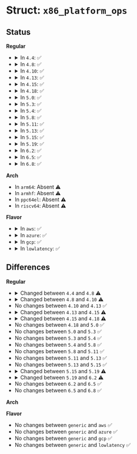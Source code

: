 # Struct: <code>x86_platform_ops</code>

## Status
<b>Regular</b>
<ul>
<li>
<details>
<summary>In <code>4.4</code>: ✅</summary>

```c
struct x86_platform_ops {
    long unsigned int (*calibrate_tsc)();
    void (*get_wallclock)(struct timespec *);
    int (*set_wallclock)(const struct timespec *);
    void (*iommu_shutdown)();
    bool (*is_untracked_pat_range)(u64, u64);
    void (*nmi_init)();
    unsigned char (*get_nmi_reason)();
    int (*i8042_detect)();
    void (*save_sched_clock_state)();
    void (*restore_sched_clock_state)();
    void (*apic_post_init)();
};
```
</details>
</li>
<li>
<details>
<summary>In <code>4.8</code>: ✅</summary>

```c
struct x86_platform_ops {
    long unsigned int (*calibrate_cpu)();
    long unsigned int (*calibrate_tsc)();
    void (*get_wallclock)(struct timespec *);
    int (*set_wallclock)(const struct timespec *);
    void (*iommu_shutdown)();
    bool (*is_untracked_pat_range)(u64, u64);
    void (*nmi_init)();
    unsigned char (*get_nmi_reason)();
    int (*i8042_detect)();
    void (*save_sched_clock_state)();
    void (*restore_sched_clock_state)();
    void (*apic_post_init)();
    struct x86_legacy_features legacy;
    void (*set_legacy_features)();
};
```
</details>
</li>
<li>
<details>
<summary>In <code>4.10</code>: ✅</summary>

```c
struct x86_platform_ops {
    long unsigned int (*calibrate_cpu)();
    long unsigned int (*calibrate_tsc)();
    void (*get_wallclock)(struct timespec *);
    int (*set_wallclock)(const struct timespec *);
    void (*iommu_shutdown)();
    bool (*is_untracked_pat_range)(u64, u64);
    void (*nmi_init)();
    unsigned char (*get_nmi_reason)();
    void (*save_sched_clock_state)();
    void (*restore_sched_clock_state)();
    void (*apic_post_init)();
    struct x86_legacy_features legacy;
    void (*set_legacy_features)();
};
```
</details>
</li>
<li>
<details>
<summary>In <code>4.13</code>: ✅</summary>

```c
struct x86_platform_ops {
    long unsigned int (*calibrate_cpu)();
    long unsigned int (*calibrate_tsc)();
    void (*get_wallclock)(struct timespec *);
    int (*set_wallclock)(const struct timespec *);
    void (*iommu_shutdown)();
    bool (*is_untracked_pat_range)(u64, u64);
    void (*nmi_init)();
    unsigned char (*get_nmi_reason)();
    void (*save_sched_clock_state)();
    void (*restore_sched_clock_state)();
    void (*apic_post_init)();
    struct x86_legacy_features legacy;
    void (*set_legacy_features)();
};
```
</details>
</li>
<li>
<details>
<summary>In <code>4.15</code>: ✅</summary>

```c
struct x86_platform_ops {
    long unsigned int (*calibrate_cpu)();
    long unsigned int (*calibrate_tsc)();
    void (*get_wallclock)(struct timespec *);
    int (*set_wallclock)(const struct timespec *);
    void (*iommu_shutdown)();
    bool (*is_untracked_pat_range)(u64, u64);
    void (*nmi_init)();
    unsigned char (*get_nmi_reason)();
    void (*save_sched_clock_state)();
    void (*restore_sched_clock_state)();
    void (*apic_post_init)();
    struct x86_legacy_features legacy;
    void (*set_legacy_features)();
    struct x86_hyper_runtime hyper;
};
```
</details>
</li>
<li>
<details>
<summary>In <code>4.18</code>: ✅</summary>

```c
struct x86_platform_ops {
    long unsigned int (*calibrate_cpu)();
    long unsigned int (*calibrate_tsc)();
    void (*get_wallclock)(struct timespec64 *);
    int (*set_wallclock)(const struct timespec64 *);
    void (*iommu_shutdown)();
    bool (*is_untracked_pat_range)(u64, u64);
    void (*nmi_init)();
    unsigned char (*get_nmi_reason)();
    void (*save_sched_clock_state)();
    void (*restore_sched_clock_state)();
    void (*apic_post_init)();
    struct x86_legacy_features legacy;
    void (*set_legacy_features)();
    struct x86_hyper_runtime hyper;
};
```
</details>
</li>
<li>
<details>
<summary>In <code>5.0</code>: ✅</summary>

```c
struct x86_platform_ops {
    long unsigned int (*calibrate_cpu)();
    long unsigned int (*calibrate_tsc)();
    void (*get_wallclock)(struct timespec64 *);
    int (*set_wallclock)(const struct timespec64 *);
    void (*iommu_shutdown)();
    bool (*is_untracked_pat_range)(u64, u64);
    void (*nmi_init)();
    unsigned char (*get_nmi_reason)();
    void (*save_sched_clock_state)();
    void (*restore_sched_clock_state)();
    void (*apic_post_init)();
    struct x86_legacy_features legacy;
    void (*set_legacy_features)();
    struct x86_hyper_runtime hyper;
};
```
</details>
</li>
<li>
<details>
<summary>In <code>5.3</code>: ✅</summary>

```c
struct x86_platform_ops {
    long unsigned int (*calibrate_cpu)();
    long unsigned int (*calibrate_tsc)();
    void (*get_wallclock)(struct timespec64 *);
    int (*set_wallclock)(const struct timespec64 *);
    void (*iommu_shutdown)();
    bool (*is_untracked_pat_range)(u64, u64);
    void (*nmi_init)();
    unsigned char (*get_nmi_reason)();
    void (*save_sched_clock_state)();
    void (*restore_sched_clock_state)();
    void (*apic_post_init)();
    struct x86_legacy_features legacy;
    void (*set_legacy_features)();
    struct x86_hyper_runtime hyper;
};
```
</details>
</li>
<li>
<details>
<summary>In <code>5.4</code>: ✅</summary>

```c
struct x86_platform_ops {
    long unsigned int (*calibrate_cpu)();
    long unsigned int (*calibrate_tsc)();
    void (*get_wallclock)(struct timespec64 *);
    int (*set_wallclock)(const struct timespec64 *);
    void (*iommu_shutdown)();
    bool (*is_untracked_pat_range)(u64, u64);
    void (*nmi_init)();
    unsigned char (*get_nmi_reason)();
    void (*save_sched_clock_state)();
    void (*restore_sched_clock_state)();
    void (*apic_post_init)();
    struct x86_legacy_features legacy;
    void (*set_legacy_features)();
    struct x86_hyper_runtime hyper;
};
```
</details>
</li>
<li>
<details>
<summary>In <code>5.8</code>: ✅</summary>

```c
struct x86_platform_ops {
    long unsigned int (*calibrate_cpu)();
    long unsigned int (*calibrate_tsc)();
    void (*get_wallclock)(struct timespec64 *);
    int (*set_wallclock)(const struct timespec64 *);
    void (*iommu_shutdown)();
    bool (*is_untracked_pat_range)(u64, u64);
    void (*nmi_init)();
    unsigned char (*get_nmi_reason)();
    void (*save_sched_clock_state)();
    void (*restore_sched_clock_state)();
    void (*apic_post_init)();
    struct x86_legacy_features legacy;
    void (*set_legacy_features)();
    struct x86_hyper_runtime hyper;
};
```
</details>
</li>
<li>
<details>
<summary>In <code>5.11</code>: ✅</summary>

```c
struct x86_platform_ops {
    long unsigned int (*calibrate_cpu)();
    long unsigned int (*calibrate_tsc)();
    void (*get_wallclock)(struct timespec64 *);
    int (*set_wallclock)(const struct timespec64 *);
    void (*iommu_shutdown)();
    bool (*is_untracked_pat_range)(u64, u64);
    void (*nmi_init)();
    unsigned char (*get_nmi_reason)();
    void (*save_sched_clock_state)();
    void (*restore_sched_clock_state)();
    void (*apic_post_init)();
    struct x86_legacy_features legacy;
    void (*set_legacy_features)();
    struct x86_hyper_runtime hyper;
};
```
</details>
</li>
<li>
<details>
<summary>In <code>5.13</code>: ✅</summary>

```c
struct x86_platform_ops {
    long unsigned int (*calibrate_cpu)();
    long unsigned int (*calibrate_tsc)();
    void (*get_wallclock)(struct timespec64 *);
    int (*set_wallclock)(const struct timespec64 *);
    void (*iommu_shutdown)();
    bool (*is_untracked_pat_range)(u64, u64);
    void (*nmi_init)();
    unsigned char (*get_nmi_reason)();
    void (*save_sched_clock_state)();
    void (*restore_sched_clock_state)();
    void (*apic_post_init)();
    struct x86_legacy_features legacy;
    void (*set_legacy_features)();
    struct x86_hyper_runtime hyper;
};
```
</details>
</li>
<li>
<details>
<summary>In <code>5.15</code>: ✅</summary>

```c
struct x86_platform_ops {
    long unsigned int (*calibrate_cpu)();
    long unsigned int (*calibrate_tsc)();
    void (*get_wallclock)(struct timespec64 *);
    int (*set_wallclock)(const struct timespec64 *);
    void (*iommu_shutdown)();
    bool (*is_untracked_pat_range)(u64, u64);
    void (*nmi_init)();
    unsigned char (*get_nmi_reason)();
    void (*save_sched_clock_state)();
    void (*restore_sched_clock_state)();
    void (*apic_post_init)();
    struct x86_legacy_features legacy;
    void (*set_legacy_features)();
    struct x86_hyper_runtime hyper;
};
```
</details>
</li>
<li>
<details>
<summary>In <code>5.19</code>: ✅</summary>

```c
struct x86_platform_ops {
    long unsigned int (*calibrate_cpu)();
    long unsigned int (*calibrate_tsc)();
    void (*get_wallclock)(struct timespec64 *);
    int (*set_wallclock)(const struct timespec64 *);
    void (*iommu_shutdown)();
    bool (*is_untracked_pat_range)(u64, u64);
    void (*nmi_init)();
    unsigned char (*get_nmi_reason)();
    void (*save_sched_clock_state)();
    void (*restore_sched_clock_state)();
    void (*apic_post_init)();
    struct x86_legacy_features legacy;
    void (*set_legacy_features)();
    struct x86_hyper_runtime hyper;
    struct x86_guest guest;
};
```
</details>
</li>
<li>
<details>
<summary>In <code>6.2</code>: ✅</summary>

```c
struct x86_platform_ops {
    long unsigned int (*calibrate_cpu)();
    long unsigned int (*calibrate_tsc)();
    void (*get_wallclock)(struct timespec64 *);
    int (*set_wallclock)(const struct timespec64 *);
    void (*iommu_shutdown)();
    bool (*is_untracked_pat_range)(u64, u64);
    void (*nmi_init)();
    unsigned char (*get_nmi_reason)();
    void (*save_sched_clock_state)();
    void (*restore_sched_clock_state)();
    void (*apic_post_init)();
    struct x86_legacy_features legacy;
    void (*set_legacy_features)();
    void (*realmode_reserve)();
    void (*realmode_init)();
    struct x86_hyper_runtime hyper;
    struct x86_guest guest;
};
```
</details>
</li>
<li>
<details>
<summary>In <code>6.5</code>: ✅</summary>

```c
struct x86_platform_ops {
    long unsigned int (*calibrate_cpu)();
    long unsigned int (*calibrate_tsc)();
    void (*get_wallclock)(struct timespec64 *);
    int (*set_wallclock)(const struct timespec64 *);
    void (*iommu_shutdown)();
    bool (*is_untracked_pat_range)(u64, u64);
    void (*nmi_init)();
    unsigned char (*get_nmi_reason)();
    void (*save_sched_clock_state)();
    void (*restore_sched_clock_state)();
    void (*apic_post_init)();
    struct x86_legacy_features legacy;
    void (*set_legacy_features)();
    void (*realmode_reserve)();
    void (*realmode_init)();
    struct x86_hyper_runtime hyper;
    struct x86_guest guest;
};
```
</details>
</li>
<li>
<details>
<summary>In <code>6.8</code>: ✅</summary>

```c
struct x86_platform_ops {
    long unsigned int (*calibrate_cpu)();
    long unsigned int (*calibrate_tsc)();
    void (*get_wallclock)(struct timespec64 *);
    int (*set_wallclock)(const struct timespec64 *);
    void (*iommu_shutdown)();
    bool (*is_untracked_pat_range)(u64, u64);
    void (*nmi_init)();
    unsigned char (*get_nmi_reason)();
    void (*save_sched_clock_state)();
    void (*restore_sched_clock_state)();
    void (*apic_post_init)();
    struct x86_legacy_features legacy;
    void (*set_legacy_features)();
    void (*realmode_reserve)();
    void (*realmode_init)();
    struct x86_hyper_runtime hyper;
    struct x86_guest guest;
};
```
</details>
</li>
</ul>
<b>Arch</b>
<ul>
<li>
In <code>arm64</code>: Absent ⚠️
</li>
<li>
In <code>armhf</code>: Absent ⚠️
</li>
<li>
In <code>ppc64el</code>: Absent ⚠️
</li>
<li>
In <code>riscv64</code>: Absent ⚠️
</li>
</ul>
<b>Flavor</b>
<ul>
<li>
<details>
<summary>In <code>aws</code>: ✅</summary>

```c
struct x86_platform_ops {
    long unsigned int (*calibrate_cpu)();
    long unsigned int (*calibrate_tsc)();
    void (*get_wallclock)(struct timespec64 *);
    int (*set_wallclock)(const struct timespec64 *);
    void (*iommu_shutdown)();
    bool (*is_untracked_pat_range)(u64, u64);
    void (*nmi_init)();
    unsigned char (*get_nmi_reason)();
    void (*save_sched_clock_state)();
    void (*restore_sched_clock_state)();
    void (*apic_post_init)();
    struct x86_legacy_features legacy;
    void (*set_legacy_features)();
    struct x86_hyper_runtime hyper;
};
```
</details>
</li>
<li>
<details>
<summary>In <code>azure</code>: ✅</summary>

```c
struct x86_platform_ops {
    long unsigned int (*calibrate_cpu)();
    long unsigned int (*calibrate_tsc)();
    void (*get_wallclock)(struct timespec64 *);
    int (*set_wallclock)(const struct timespec64 *);
    void (*iommu_shutdown)();
    bool (*is_untracked_pat_range)(u64, u64);
    void (*nmi_init)();
    unsigned char (*get_nmi_reason)();
    void (*save_sched_clock_state)();
    void (*restore_sched_clock_state)();
    void (*apic_post_init)();
    struct x86_legacy_features legacy;
    void (*set_legacy_features)();
    struct x86_hyper_runtime hyper;
};
```
</details>
</li>
<li>
<details>
<summary>In <code>gcp</code>: ✅</summary>

```c
struct x86_platform_ops {
    long unsigned int (*calibrate_cpu)();
    long unsigned int (*calibrate_tsc)();
    void (*get_wallclock)(struct timespec64 *);
    int (*set_wallclock)(const struct timespec64 *);
    void (*iommu_shutdown)();
    bool (*is_untracked_pat_range)(u64, u64);
    void (*nmi_init)();
    unsigned char (*get_nmi_reason)();
    void (*save_sched_clock_state)();
    void (*restore_sched_clock_state)();
    void (*apic_post_init)();
    struct x86_legacy_features legacy;
    void (*set_legacy_features)();
    struct x86_hyper_runtime hyper;
};
```
</details>
</li>
<li>
<details>
<summary>In <code>lowlatency</code>: ✅</summary>

```c
struct x86_platform_ops {
    long unsigned int (*calibrate_cpu)();
    long unsigned int (*calibrate_tsc)();
    void (*get_wallclock)(struct timespec64 *);
    int (*set_wallclock)(const struct timespec64 *);
    void (*iommu_shutdown)();
    bool (*is_untracked_pat_range)(u64, u64);
    void (*nmi_init)();
    unsigned char (*get_nmi_reason)();
    void (*save_sched_clock_state)();
    void (*restore_sched_clock_state)();
    void (*apic_post_init)();
    struct x86_legacy_features legacy;
    void (*set_legacy_features)();
    struct x86_hyper_runtime hyper;
};
```
</details>
</li>
</ul>

## Differences
<b>Regular</b>
<ul>
<li>
<details>
<summary>Changed between <code>4.4</code> and <code>4.8</code> ⚠️</summary>
<ul>
<li>
<b>Field added. </b>
<code>long unsigned int (*calibrate_cpu)()</code>
</li>
<li>
<b>Field added. </b>
<code>struct x86_legacy_features legacy</code>
</li>
<li>
<b>Field added. </b>
<code>void (*set_legacy_features)()</code>
</li>
</ul>
</details>
</li>
<li>
<details>
<summary>Changed between <code>4.8</code> and <code>4.10</code> ⚠️</summary>
<ul>
<li>
<b>Field removed. </b>
<code>int (*i8042_detect)()</code>
</li>
</ul>
</details>
</li>
<li>
No changes between <code>4.10</code> and <code>4.13</code> ✅
</li>
<li>
<details>
<summary>Changed between <code>4.13</code> and <code>4.15</code> ⚠️</summary>
<ul>
<li>
<b>Field added. </b>
<code>struct x86_hyper_runtime hyper</code>
</li>
</ul>
</details>
</li>
<li>
<details>
<summary>Changed between <code>4.15</code> and <code>4.18</code> ⚠️</summary>
<ul>
<li>
<b>Field type changed. </b>
<code>void (*get_wallclock)(struct timespec *)</code> ➡️ <code>void (*get_wallclock)(struct timespec64 *)</code>
</li>
<li>
<b>Field type changed. </b>
<code>int (*set_wallclock)(const struct timespec *)</code> ➡️ <code>int (*set_wallclock)(const struct timespec64 *)</code>
</li>
</ul>
</details>
</li>
<li>
No changes between <code>4.18</code> and <code>5.0</code> ✅
</li>
<li>
No changes between <code>5.0</code> and <code>5.3</code> ✅
</li>
<li>
No changes between <code>5.3</code> and <code>5.4</code> ✅
</li>
<li>
No changes between <code>5.4</code> and <code>5.8</code> ✅
</li>
<li>
No changes between <code>5.8</code> and <code>5.11</code> ✅
</li>
<li>
No changes between <code>5.11</code> and <code>5.13</code> ✅
</li>
<li>
No changes between <code>5.13</code> and <code>5.15</code> ✅
</li>
<li>
<details>
<summary>Changed between <code>5.15</code> and <code>5.19</code> ⚠️</summary>
<ul>
<li>
<b>Field added. </b>
<code>struct x86_guest guest</code>
</li>
</ul>
</details>
</li>
<li>
<details>
<summary>Changed between <code>5.19</code> and <code>6.2</code> ⚠️</summary>
<ul>
<li>
<b>Field added. </b>
<code>void (*realmode_reserve)()</code>
</li>
<li>
<b>Field added. </b>
<code>void (*realmode_init)()</code>
</li>
</ul>
</details>
</li>
<li>
No changes between <code>6.2</code> and <code>6.5</code> ✅
</li>
<li>
No changes between <code>6.5</code> and <code>6.8</code> ✅
</li>
</ul>
<b>Arch</b>
<ul>
</ul>
<b>Flavor</b>
<ul>
<li>
No changes between <code>generic</code> and <code>aws</code> ✅
</li>
<li>
No changes between <code>generic</code> and <code>azure</code> ✅
</li>
<li>
No changes between <code>generic</code> and <code>gcp</code> ✅
</li>
<li>
No changes between <code>generic</code> and <code>lowlatency</code> ✅
</li>
</ul>
